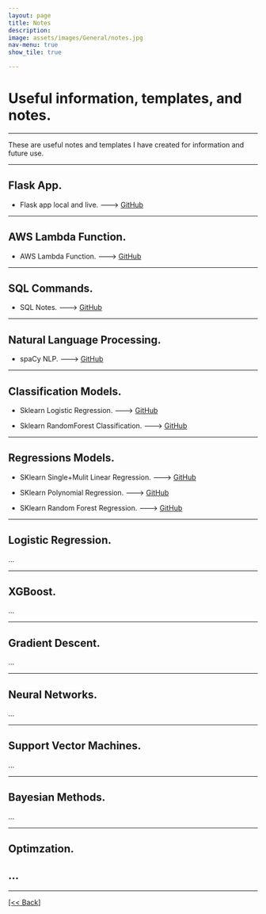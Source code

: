 ```yaml
---
layout: page
title: Notes
description:
image: assets/images/General/notes.jpg
nav-menu: true
show_tile: true

---
```


# Useful information, templates, and notes.

---

These are useful notes and templates I have created for information and future use.

---

## Flask App.
- Flask app local and live. ---> [GitHub](https://github.com/CVanchieri/FlaskApp_Template)

---

## AWS Lambda Function.
- AWS Lambda Function.  ---> [GitHub](https://github.com/CVanchieri/AWSLambdaFunction_Template)

---

## SQL Commands.
 - SQL Notes.  ---> [GitHub](https://github.com/CVanchieri/CS_Notes/blob/main/SQL_Notes/SQL_notes.py)

---

## Natural Language Processing.
 - spaCy NLP.  ---> [GitHub](https://github.com/CVanchieri/CS_Notes/blob/main/NLP_Notes/SpacyNLPNotes.py)

---

## Classification Models.
 - Sklearn Logistic Regression.  ---> [GitHub](https://github.com/CVanchieri/CS_Notes/blob/main/RFM_Notes/SKlearn_LogisticRegression.ipynb)
 
 - Sklearn RandomForest Classification.  ---> [GitHub](https://github.com/CVanchieri/CS_Notes/blob/main/RFM_Notes/SKlearn_RandomForest_Classification.ipynb)

---

## Regressions Models. 
 - SKlearn Single+Mulit Linear Regression.  ---> [GitHub](https://github.com/CVanchieri/CS_Notes/blob/main/LRM_Notes/SKlearn_SingleMultiLinear_Regression.ipynb)

 - SKlearn Polynomial Regression.  ---> [GitHub](https://github.com/CVanchieri/CS_Notes/blob/main/LRM_Notes/SKlearn_Polynomial_Regression.ipynb)
 
 - SKlearn Random Forest Regression.  ---> [GitHub](https://github.com/CVanchieri/CS_Notes/blob/main/LRM_Notes/SKLearn_RandomForest_Regression.ipynb)

---

## Logistic Regression.
...

---

## XGBoost.
...

---

## Gradient Descent.
...

---

## Neural Networks.
...

---

## Support Vector Machines.
...

---

## Bayesian Methods.
...

---

## Optimzation.
...
---




---
[[<< Back]](https://cvanchieri.github.io/DSPortfolio)
